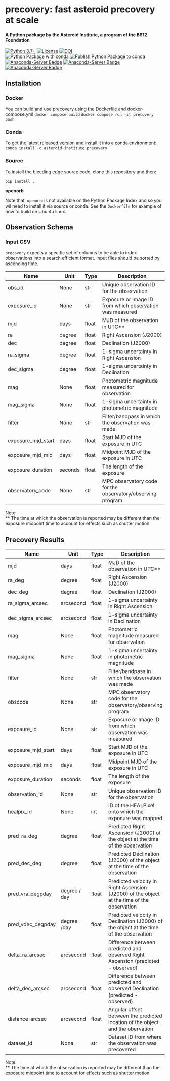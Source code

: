 # precovery: fast asteroid precovery at scale
#### A Python package by the Asteroid Institute, a program of the B612 Foundation 
[![Python 3.7+](https://img.shields.io/badge/Python-3.7%2B-blue)](https://img.shields.io/badge/Python-3.7%2B-blue)
[![License](https://img.shields.io/badge/License-BSD%203--Clause-blue.svg)](https://opensource.org/licenses/BSD-3-Clause)
[![DOI](https://zenodo.org/badge/414402801.svg)](https://zenodo.org/badge/latestdoi/414402801)  
[![Python Package with conda](https://github.com/B612-Asteroid-Institute/precovery/actions/workflows/python-package-conda.yml/badge.svg)](https://github.com/B612-Asteroid-Institute/precovery/actions/workflows/python-package-conda.yml)
[![Publish Python Package to conda](https://github.com/B612-Asteroid-Institute/precovery/actions/workflows/python-publish-conda.yml/badge.svg)](https://github.com/B612-Asteroid-Institute/precovery/actions/workflows/python-publish-conda.yml)  
[![Anaconda-Server Badge](https://anaconda.org/asteroid-institute/precovery/badges/version.svg)](https://anaconda.org/asteroid-institute/precovery)
[![Anaconda-Server Badge](https://anaconda.org/asteroid-institute/precovery/badges/platforms.svg)](https://anaconda.org/asteroid-institute/precovery)
[![Anaconda-Server Badge](https://anaconda.org/asteroid-institute/precovery/badges/downloads.svg)](https://anaconda.org/asteroid-institute/precovery)  

## Installation 

### Docker
You can build and use precovery using the Dockerfile and docker-compose.yml
`docker compose build`
`docker compose run -it precovery bash`

### Conda

To get the latest released version and install it into a conda environment:  
`conda install -c asteroid-institute precovery`  

### Source

To install the bleeding edge source code, clone this repository and then:  

`pip install .`  

**openorb**

Note that, `openorb` is not available on the Python Package Index and so you wil need
to install it via source or conda. See the `Dockerfile` for example of how to build on Ubuntu linux.

## Observation Schema
### Input CSV

`precovery` expects a specific set of columns to be able to index observations into a search 
efficient format. Input files should be sorted by ascending time.

|Name|Unit|Type|Description|
|---|---|---|---|
| obs_id | None | str |Unique observation ID for the observation |
| exposure_id | None | str | Exposure or Image ID from which observation was measured |
| mjd | days | float | MJD of the observation in UTC** |
| ra  | degree | float | Right Ascension (J2000) |
| dec  | degree | float | Declination (J2000) |
| ra_sigma  | degree | float | 1-sigma uncertainty in Right Ascension |
| dec_sigma  | degree | float | 1-sigma uncertainty in Declination |
| mag  | None | float | Photometric magnitude measured for observation |
| mag_sigma  | None | float | 1-sigma uncertainty in photometric magnitude |
| filter | None | str | Filter/bandpass in which the observation was made |
| exposure_mjd_start | days | float | Start MJD of the exposure in UTC |
| exposure_mjd_mid | days | float | Midpoint MJD of the exposure in UTC |
| exposure_duration | seconds | float | The length of the exposure |
| observatory_code | None | str | MPC observatory code for the observatory/observing program |

Note:  
** The time at which the observation is reported may be different than the exposure midpoint time to account for effects such as shutter motion

## Precovery Results

|Name|Unit|Type|Description|
|---|---|---|---|
| mjd | days | float | MJD of the observation in UTC** |
| ra_deg  | degree | float | Right Ascension (J2000) |
| dec_deg  | degree | float | Declination (J2000) |
| ra_sigma_arcsec  | arcsecond | float | 1-sigma uncertainty in Right Ascension |
| dec_sigma_arcsec  | arcsecond | float | 1-sigma uncertainty in Declination |
| mag  | None | float | Photometric magnitude measured for observation |
| mag_sigma  | None | float | 1-sigma uncertainty in photometric magnitude |
| filter | None | str | Filter/bandpass in which the observation was made |
| obscode | None | str | MPC observatory code for the observatory/observing program |
| exposure_id | None | str | Exposure or Image ID from which observation was measured |
| exposure_mjd_start | days | float | Start MJD of the exposure in UTC |
| exposure_mjd_mid | days | float | Midpoint MJD of the exposure in UTC |
| exposure_duration | seconds | float | The length of the exposure |
| observation_id | None | str |Unique observation ID for the observation |
| healpix_id | None | int | ID of the HEALPixel onto which the exposure was mapped |
| pred_ra_deg  | degree | float | Predicted Right Ascension (J2000) of the object at the time of the observation |
| pred_dec_deg  | degree | float | Predicted Declination (J2000) of the object at the time of the observation |
| pred_vra_degpday  | degree / day| float | Predicted velocity in Right Ascension (J2000) of the object at the time of the observation |
| pred_vdec_degpday  | degree /day | float | Predicted velocity in Declination (J2000) of the object at the time of the observation |
| delta_ra_arcsec  | arcsecond | float | Difference between predicted and observed Right Ascension (predicted - observed) |
| delta_dec_arcsec  | arcsecond | float | Difference between predicted and observed Declination (predicted - observed) |
| distance_arcsec  | arcsecond | float | Angular offset between the predicted location of the object and the obervation |
| dataset_id  | None | str | Dataset ID from where the observation was precovered |

Note:  
** The time at which the observation is reported may be different than the exposure midpoint time to account for effects such as shutter motion